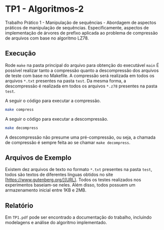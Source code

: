 # TP1 - Algoritmos-2
Trabalho Prático 1 - Manipulação de sequências - Abordagem de aspectos práticos de manipulação de sequências. Especificamente, aspectos de implementação de árvores de prefixo aplicada ao problema de compressão de arquivos com base no algoritmo LZ78.

## Execução
Rode `make` na pasta principal do arquivo para obtenção do executável `main`
É possível realizar tanto a compressão quanto a descompressão dos arquivos de teste com base no Makefile. 
A compressão será realizada em todos os arquivos `*.txt` presentes na pasta `test`.
Da mesma forma, a descompressão é realizada em todos os arquivos `*.z78` presentes na pasta `test`.

A seguir o código para executar a compressão.
```sh
make compress
``` 
A seguir o código para executar a descompressão.
```sh
make decompress
```
A descompressão não presume uma pré-compressão, ou seja, a chamada de compressão é sempre feita ao se chamar `make decompress`. 
## Arquivos de Exemplo
Existem dez arquivos de texto no formato `*.txt` presentes na pasta `test`, todos são textos de diferentes linguas obtidos no site [https://www.gutenberg.org/](URL). Todos os testes realizados nos experimentos baseiam-se neles. Além disso, todos possuem um armazenamento inicial entre 1KB e 2MB.
## Relatório
Em `TP1.pdf` pode ser encontrado a documentação do trabalho, incluindo modelagens e análise do algoritmo implementado.
